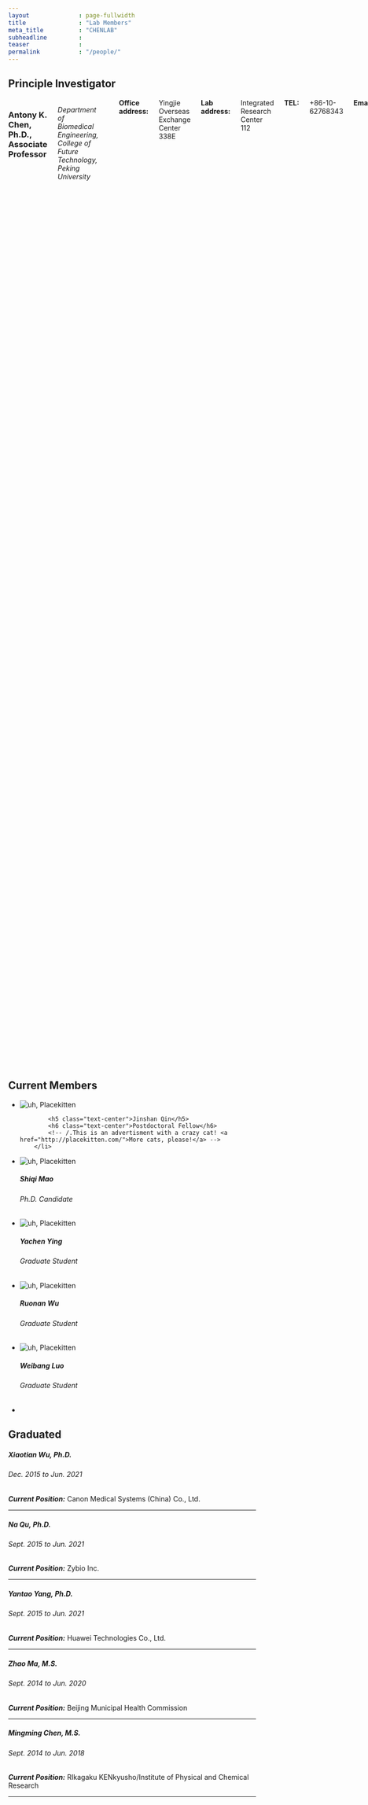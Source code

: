 ```yaml
---
layout              : page-fullwidth
title               : "Lab Members"
meta_title          : "CHENLAB"
subheadline         : 
teaser              : 
permalink           : "/people/"
---
```


## Principle Investigator

<div class="row">
  <div class="large-4 columns">
  	<div class="border-dotted radius b30">
		<img src="{{ site.urlimg }}members/ac_picture.jpg" alt="">
	</div>
  
  </div>

  <div class="large-8 columns">
            <h3>Antony K. Chen, Ph.D., Associate Professor</h3>
<p><em>Department of Biomedical Engineering, College of Future Technology, Peking University</em></p>
<br/><strong>Office address:</strong> Yingjie Overseas Exchange Center 338E
<br/><strong>Lab address:</strong> Integrated Research Center 112
<br/><strong>TEL:</strong> +86-10-62768343
<br/><strong>Email:</strong> chenak@pku.edu.cn<br/>
<p><strong>Research Interests</strong></p>
<p>DNA/RNA Nanotechnologies, Molecular Probes, Single-molecule Fluorescence Imaging, Live-cell Imaging, Cell Biology</p>
<p><strong>Education</strong></p>
<ul>
<li>2004-2008  Ph.D.;  University of Pennsylvania                 (in Bioengineering)</li>
<li>2000-2002  M.S.;  University of California, San Diego            (in Bioengineering)   </li>
<li>1996-2000  B.S.;   University of California, San Diego           (in Bioengineering)      </li>

</ul>
<p><strong>Major Professional Experiences</strong></p>
<ul>
<li>2021.01-Present Associate Professor, Department of Biomedical Engineering, College of Future Technology, Peking University</li>
<li>2019.08-2020.12 Associate Professor, Department of Biomedical Engineering, College of Engineering, Peking University</li>
<li>2013.04-2019.07 Assistant Professor, Department of Biomedical Engineering, College of Engineering, Peking University</li>
<li>2010-2013  Postdoc; National Institutes of Health;  Jennifer Lippincott-Schwartz's lab</li>
<li>2010-2012  Postdoc; National Institute of Standards and Technology; Anne Plant's lab</li>
<li>2009-2010  Postdoc; University of Pennsylvania; Andrew Tsourkas' lab</li>

</ul>
<p><strong>Selected Honors</strong></p>
<ul>
<li>The US. National Research Council (NRC) Research Associate Fellowship (2010-2012)</li>
<li>Solomon R. Pollack Award for Excellence in Graduate Bioengineering Research (Best Ph.D. Thesis)  (2009)</li>
           
</ul>
<p><strong>Funded Projects</strong></p>
<ul>
<li>2022-01 – 2026-06 干细胞命运决定过程中胞核无膜颗粒小体的结构、定位、组成成分及其动态变化研究（科技部国家重点研发计划课题） 课题负责人</li>
<li>2022-01 – 2025-12 活细胞中线粒体RNA实时可视化技术平台的建立和应用研究（国家自然科学基金面上项目） 课题负责人</li>
<li>2017-01 – 2021-12 活细胞单分子成像内源RNA技术（国家自然科学基金面上项目） 课题负责人</li>
<li>2016-07 – 2021-07 活细胞中蛋白质机器构象改变实时观测技术（科技部国家重点研发计划课题） 课题负责人</li>
<li>2016-07 – 2021-07 非编码 RNA 介导的染色质高级结构动态变化对神经细胞谱系命运决定的调控功能及分子机制（外胚层）（科技部国家重点研发计划课题） 课题骨干</li>
<li>2016-01 – 2018-12 引入Pentabase的分子信标再活细胞中的功能性研究与应用（北京市自然科学基金面上项目） 课题负责人</li>
<li>2014-01 – 2017-12 新型分子信标研究及其在活细胞内HIV-1病毒RNA成像的应用（国家自然科学基金面上项目） 课题负责人</li>
           
</ul>


  </div>
</div>



## Current Members

<ul class="small-block-grid-2 medium-block-grid-3 large-block-grid-4">
  <li><img src="{{ site.urlimg }}members/qjs_picture.png" alt="uh, Placekitten">
		
            <h5 class="text-center">Jinshan Qin</h5>
            <h6 class="text-center">Postdoctoral Fellow</h6>
			<!-- /.This is an advertisment with a crazy cat! <a href="http://placekitten.com/">More cats, please!</a> -->
		</li>
  <li><img src="{{ site.urlimg }}members/msq_picture.png" alt="uh, Placekitten">
		<p class="text-center">
            <h5 class="text-center">Shiqi Mao</h5>
            <h6 class="text-center">Ph.D. Candidate</h6>
			<!-- /.This is an advertisment with a crazy cat! <a href="http://placekitten.com/">More cats, please!</a> -->
		</p></li>
  <li><img src="{{ site.urlimg }}members/yc_picture.png" alt="uh, Placekitten">
		<p class="text-center">
            <h5 class="text-center">Yachen Ying</h5>
            <h6 class="text-center">Graduate Student</h6>
			<!-- /.This is an advertisment with a crazy cat! <a href="http://placekitten.com/">More cats, please!</a> -->
		</p></li>
  <li><img src="{{ site.urlimg }}members/wrn_picture.png" alt="uh, Placekitten">
		<p class="text-center">
            <h5 class="text-center">Ruonan Wu</h5>
            <h6 class="text-center">Graduate Student</h6>
			<!-- /.This is an advertisment with a crazy cat! <a href="http://placekitten.com/">More cats, please!</a> -->
		</p></li>
  <li><img src="{{ site.urlimg }}members/lwb_picture.png" alt="uh, Placekitten">
		<p class="text-center">
            <h5 class="text-center">Weibang Luo</h5>
            <h6 class="text-center">Graduate Student</h6>
			<!-- /.This is an advertisment with a crazy cat! <a href="http://placekitten.com/">More cats, please!</a> -->
		</p></li>
  <li><!-- Your content goes here --></li>
</ul>


## Graduated

##### Xiaotian Wu, Ph.D.
###### Dec. 2015 to Jun. 2021
***Current Position:*** Canon Medical Systems (China) Co., Ltd.

-----

##### Na Qu, Ph.D.
###### Sept. 2015 to Jun. 2021
***Current Position:*** Zybio Inc.

-----

##### Yantao Yang, Ph.D.
###### Sept. 2015 to Jun. 2021
***Current Position:*** Huawei Technologies Co., Ltd.

-----

##### Zhao Ma, M.S.
###### Sept. 2014 to Jun. 2020
***Current Position:*** Beijing Municipal Health Commission

-----

##### Mingming Chen, M.S.
###### Sept. 2014 to Jun. 2018
***Current Position:*** RIkagaku KENkyusho/Institute of Physical and Chemical Research

-----
